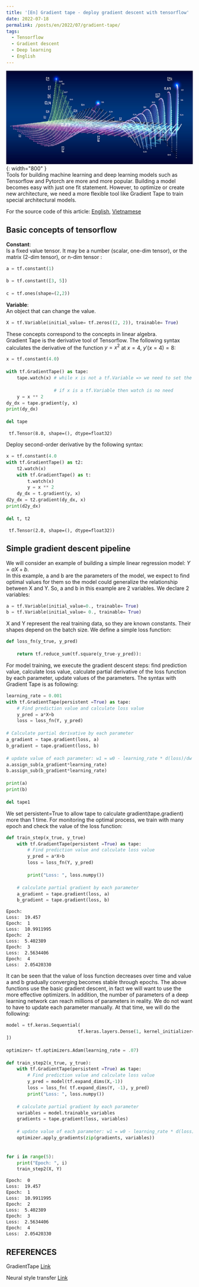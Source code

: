 ```yaml
---
title: '[En] Gradient tape - deploy gradient descent with tensorflow'
date: 2022-07-18
permalink: /posts/en/2022/07/gradient-tape/
tags:
  - Tensorflow
  - Gradient descent
  - Deep learning
  - English
---
```


![Poster](/images/post/gradient_tape.jpeg){: width="800" }<br>
Tools for building machine learning and deep learning models such as Tensorflow and Pytorch are more and more popular. Building a model becomes easy with just one fit statement. However, to optimize or create new architecture, we need a more flexible tool like Gradient Tape to train special architectural models.

For the source code of this article: [English](https://github.com/quanvu0996/data_science/blob/main/tf/gradient_tape1_en.ipynb), [Vietnamese](https://github.com/quanvu0996/data_science/blob/main/tf/gradient_tape1_vi.ipynb)

Basic concepts of tensorflow
----

**Constant**: <br>
Is a fixed value tensor. It may be a number (scalar, one-dim tensor), or the matrix (2-dim tensor), or n-dim tensor :

```python 
a = tf.constant(1)

b = tf.constant([3, 5])

c = tf.ones(shape=(2,2))
```

**Variable**: <br>
An object that can change the value.

```python 
X = tf.Variable(initial_value= tf.zeros((2, 2)), trainable= True)
```

These concepts correspond to the concepts in linear algebra.  <br>
Gradient Tape is the derivative tool of Tensorflow. The following syntax calculates the derivative of the function 
$y=x^2$ at $x=4$, $y'(x=4) = 8$:

```python 
x = tf.constant(4.0)

with tf.GradientTape() as tape:
    tape.watch(x) # while x is not a tf.Variable => we need to set the tape watch it, or else the derivative will be 0.

                  # if x is a tf.Variable then watch is no need
    y = x ** 2
dy_dx = tape.gradient(y, x)
print(dy_dx)

del tape
```

``` tf.Tensor(8.0, shape=(), dtype=float32)```

Deploy second-order derivative by the following syntax:

```python 
x = tf.constant(4.0
with tf.GradientTape() as t2:
    t2.watch(x)
    with tf.GradientTape() as t:
        t.watch(x)
        y = x ** 2
    dy_dx = t.gradient(y, x)
d2y_dx = t2.gradient(dy_dx, x)
print(d2y_dx)

del t, t2
```
` tf.Tensor(2.0, shape=(), dtype=float32))`

Simple gradient descent pipeline
----

We will consider an example of building a simple linear regression model: $Y = aX + b$. <br>
In this example, a and b are the parameters of the model, we expect to find optimal values for them so the model could generalize the relationship between X and Y. So, a and b in this example are 2 variables. We declare 2 variables:

```python 
a = tf.Variable(initial_value=0., trainable= True)
b = tf.Variable(initial_value= 0., trainable= True)
```
X and Y represent the real training data, so they are known constants. Their shapes depend on the batch size.
We define a simple loss function:

```python 
def loss_fn(y_true, y_pred)

    return tf.reduce_sum(tf.square(y_true-y_pred)):
```

For model training, we execute the gradient descent steps: find prediction value, calculate loss value, calculate partial derivative of the loss function by each parameter, update values of the parameters. The syntax with Gradient Tape  is as following:

```python 
learning_rate = 0.001
with tf.GradientTape(persistent =True) as tape:
    # Find prediction value and calculate loss value
    y_pred = a*X+b
    loss = loss_fn(Y, y_pred)

# Calculate partial derivative by each parameter
a_gradient = tape.gradient(loss, a)
b_gradient = tape.gradient(loss, b)

# update value of each parameter: w1 = w0 - learning_rate * d(loss)/dw
a.assign_sub(a_gradient*learning_rate)
b.assign_sub(b_gradient*learning_rate)

print(a)
print(b)

del tape1
```

We set persistent=True to allow tape to calculate gradient(tape.gradient) more than 1 time. 
For monitoring the optimal process, we train with many epoch and check the value of the loss function:

```python 
def train_step(x_true, y_true)
    with tf.GradientTape(persistent =True) as tape:
        # Find prediction value and calculate loss value
        y_pred = a*X+b
        loss = loss_fn(Y, y_pred)

        print("Loss: ", loss.numpy())

    # calculate partial gradient by each parameter
    a_gradient = tape.gradient(loss, a)
    b_gradient = tape.gradient(loss, b)

```
```
Epoch:  
Loss:  19.457
Epoch:  1
Loss:  10.9911995
Epoch:  2
Loss:  5.402389
Epoch:  3
Loss:  2.5634406
Epoch:  4
Loss:  2.05420330
```

It can be seen that the value of loss function decreases over time and value a and b gradually converging becomes stable through epochs.
The above functions use the basic gradient descent, in fact we will want to use the more effective optimizers. In addition, the number of parameters of a deep learning network can reach millions of parameters in reality. We do not want to have to update each parameter manually. At that time, we will do the following:

```python
model = tf.keras.Sequential(
                           tf.keras.layers.Dense(1, kernel_initializer='zeros', bias_initializer='zeros')
])

optimizer= tf.optimizers.Adam(learning_rate = .07)

def train_step2(x_true, y_true):
    with tf.GradientTape(persistent =True) as tape:
        # Find prediction value and calculate loss value
        y_pred = model(tf.expand_dims(X,-1))
        loss = loss_fn( tf.expand_dims(Y, -1), y_pred)
        print("Loss: ", loss.numpy())

    # calculate partial gradient by each parameter
    variables = model.trainable_variables 
    gradients = tape.gradient(loss, variables)

    # update value of each parameter: w1 = w0 - learning_rate * d(loss)/dw
    optimizer.apply_gradients(zip(gradients, variables))


for i in range(5):
    print("Epoch: ", i)
    train_step2(X, Y)
```

```
Epoch:  0
Loss:  19.457
Epoch:  1
Loss:  10.9911995
Epoch:  2
Loss:  5.402389
Epoch:  3
Loss:  2.5634406
Epoch:  4
Loss:  2.05420330

```


REFERENCES
----

GradientTape [Link](https://www.tensorflow.org/api_docs/python/tf/GradientTape)

Neural style transfer [Link](https://www.tensorflow.org/tutorials/generative/style_transfer)